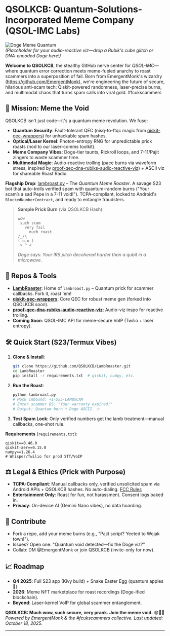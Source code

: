 
# QSOLKCB: Quantum-Solutions-Incorporated Meme Company (QSOL-IMC Labs)

![Doge Meme Quantum](https://via.placeholder.com/800x400/FFD700/000000?text=Much+Secure,+Very+Meme,+Wow+%F0%9F%90%B6)  
*(Placeholder for your audio-reactive viz—drop a Rubik's cube glitch or DNA-encoded Doge here!)*

**Welcome to QSOLKCB**, the stealthy GitHub nerve center for *QSOL-IMC*—where quantum error correction meets meme-fueled anarchy to roast scammers into a superposition of fail. Born from EmergentMonk's wizardry (https://github.com/EmergentMonk), we're engineering the future of secure, hilarious anti-scam tech: Qiskit-powered randomness, laser-precise burns, and multimodal chaos that turns spam calls into viral gold. #fcukscammers

## 🚀 Mission: Meme the Void
QSOLKCB isn't just code—it's a quantum meme revolution. We fuse:
- **Quantum Security**: Fault-tolerant QEC (nisq-to-ftqc magic from [qiskit-qec-wrappers](https://github.com/EmergentMonk/qiskit-qec-wrappers-nisq-to-ftqc)) for unhackable spam hashes.
- **Optical/Laser Kernel**: Photon-entropy RNG for unpredictable prick roasts (nod to our laser-comms toolkit).
- **Meme Company Vibes**: Doge-tier taunts, Rickroll loops, and 7-11/Pajit zingers to waste scammer time.
- **Multimodal Magic**: Audio-reactive trolling (pace burns via waveform stress, inspired by [proof-qec-dna-rubiks-audio-reactive-viz](https://github.com/EmergentMonk/proof-qec-dna-rubiks-audio-reactive-viz)) + ASCII viz for shareable Roast Radio.

**Flagship Drop**: [lambroast.py](lambroast.py) – The *Quantum Meme Roaster*. A savage S23 bot that auto-trolls verified spam with quantum-random burns ("Your scam’s a sad Pepe in a 7-11 void!"). TCPA-compliant, locked to Android's `BlockedNumberContract`, and ready to entangle fraudsters.

> **Sample Prick Burn** (via QSOLKCB Hash):  
> ```
> wow
>  such scam
>    very fail
>      much roast
> /_/\  
> ( o.o ) 
>  > ^ < 
> ```
> *Doge says: Your IRS pitch decohered harder than a qubit in a microwave.*

## 📁 Repos & Tools
- **[LambRoaster](https://github.com/QSOLKCB/LambRoaster)**: Home of `lambroast.py` – Quantum prick for scammer callbacks. Fork it, roast 'em!
- **[qiskit-qec-wrappers](https://github.com/EmergentMonk/qiskit-qec-wrappers-nisq-to-ftqc)**: Core QEC for robust meme gen (forked into QSOLKCB soon).
- **[proof-qec-dna-rubiks-audio-reactive-viz](https://github.com/EmergentMonk/proof-qec-dna-rubiks-audio-reactive-viz)**: Audio-viz inspo for reactive trolling.
- **Coming Soon**: QSOL-IMC API for meme-secure VoIP (Twilio + laser entropy).

## 🛠 Quick Start (S23/Termux Vibes)
1. **Clone & Install**:
   ```bash
   git clone https://github.com/QSOLKCB/LambRoaster.git
   cd LambRoaster
   pip install -r requirements.txt  # qiskit, numpy, etc.
   ```
2. **Run the Roast**:
   ```bash
   python lambroast.py
   # Mock inbound: +1-555-LAMBSCAM
   # Enter scammer BS: "Your warranty expired!"
   # Output: Quantum burn + Doge ASCII. 🔥
   ```
3. **Test Spam Lock**: Only verified numbers get the lamb treatment—manual callbacks, one-shot rule.

**Requirements** (`requirements.txt`):
```
qiskit==0.46.0
qiskit-aer==0.15.0
numpy==1.26.4
# Whisper/Twilio for prod STT/VoIP
```

## ⚖️ Legal & Ethics (Prick with Purpose)
- **TCPA-Compliant**: Manual callbacks only, verified unsolicited spam via Android APIs + QSOLKCB hashes. No auto-dialing. [FCC Rules](https://www.fcc.gov/general/telemarketing-and-robocalls)
- **Entertainment Only**: Roast for fun, not harassment. Consent logs baked in.
- **Privacy**: On-device AI (Gemini Nano vibes), no data hoarding.

## 🤝 Contribute
- Fork a repo, add your meme burns (e.g., "Pajit script? Yeeted to Wojak town!").
- Issues? Open one: "Quantum void detected—fix the Doge viz?"
- Collab: DM @EmergentMonk or join QSOLKCB (invite-only for now).

## 📈 Roadmap
- **Q4 2025**: Full S23 app (Kivy build) + Snake Easter Egg (quantum apples 🐍).
- **2026**: Meme NFT marketplace for roast recordings (Doge-ified blockchain).
- **Beyond**: Laser-kernel VoIP for global scammer entanglement.

**QSOLKCB: Much wow, such secure, very prank. Join the meme void.** 😎🔮🐶  
*Powered by EmergentMonk & the #fcukscammers collective. Last updated: October 18, 2025.*

---
